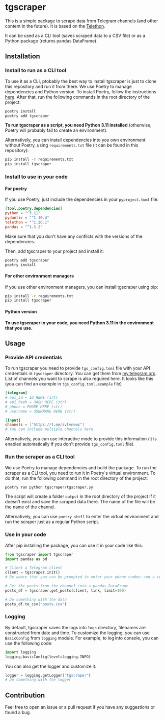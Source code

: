 # tgscraper

This is a simple package to scrape data from Telegram channels (and other content in the future). It is based on the [Telethon](https://docs.telethon.dev/en/stable/).

It can be used as a CLI tool (saves scraped data to a CSV file) or as a Python package (returns pandas DataFrame).

## Installation

### Install to run as a CLI tool

To use it as a CLI, ptobably the best way to install tgscraper is just to clone this repository and run it from there. We use Poetry to manage dependencies and Python version. To install Poetry, follow the instructions [here](https://python-poetry.org/docs/#installation). After that, run the following commands in the root directory of the project:

```bash
poetry install
poetry add tgscraper
```

**To run tgscraper as a script, you need Python 3.11 installed** (otherwise, Poetry will probably fail to create an environment).

Alternatively, you can install dependencies into you own environment without Poetry, using `requirements.txt` file (it can be found in this repository):

```bash
pip install -r requirements.txt
pip install tgscraper
```

### Install to use in your code

#### For poetry

If you use Poetry, just include the dependencies in your `pyproject.toml` file:

```toml
[tool.poetry.dependencies]
python = "^3.11"
pydantic = "^1.10.4"
telethon = "^1.26.1"
pandas = "^1.5.2"
```

Make sure that you don't have any conflicts with the versions of the dependencies.

Then, add tgscraper to your project and install it:

```bash
poetry add tgscraper
poetry install
```

#### For other environment managers

If you use other environment managers, you can install tgscraper using pip:

```bash
pip install -r requirements.txt
pip install tgscraper
```

#### Python version

**To use tgscraper in your code, you need Python 3.11 in the environment that you use.**

## Usage

### Provide API credentials

To run tgscraper you need to provide `tgs_config.toml` file with your API credentials in `tgscraper` directory. You can get them from [my.telegram.org](https://my.telegram.org/). List of channels you want to scrape is also required here. It looks like this (you can find an example in `tgs_config.toml.example` file)

```toml
[telegram]
# api_id = ID HERE (int)
# api_hash = HASH HERE (str)
# phone = PHONE HERE (str)
# username = USERNAME HERE (str)

[input]
channels = ["https://t.me/svtvnews"]
# You can include multiple channels here
```

Alternatively, you can use interactive mode to provide this information (it is enabled automatically if you don't provide `tgs_config.toml` file).

### Run the scraper as a CLI tool

We use Poetry to manage dependencies and build the package. To run the scraper as a CLI tool, you need to run it in Poetry's virtual environment. To do that, run the following command in the root directory of the project:

```bash
poetry run python tgscraper/tgscraper.py
```

The script will create a folder `output` in the root directory of the project if it doesn't exist and save the scraped data there. The name of the file will be the name of the channel.

Alternatively, you can use `poetry shell` to enter the virtual environment and run the scraper just as a regular Python script.

### Use in your code

After pip installing the package, you can use it in your code like this:

```python
from tgscraper import tgscraper
import pandas as pd

# Client a Telegram client
client = tgscraper.init()
# Be aware that you can be prompted to enter your phone number and a code, sent to your Telegram account

# Get the posts from the channel into a pandas DataFrame
posts_df = tgscraper.get_posts(client, link, limit=100)

# Do something with the data
posts_df.to_csv("posts.csv")
```

### Logging

By default, tgscraper saves the logs into `logs` directory, filenames are constructed from date and time. To customize the logging, you can use `BasicConfig` from `logging` module. For example, to log into console, you can use the following code:

```python
import logging
logging.basicConfig(level=logging.INFO)
```

You can also get the logger and customize it:

```python
logger = logging.getLogger("tgscraper")
# Do something with the logger
```

## Contribution

Feel free to open an issue or a pull request if you have any suggestions or found a bug. 